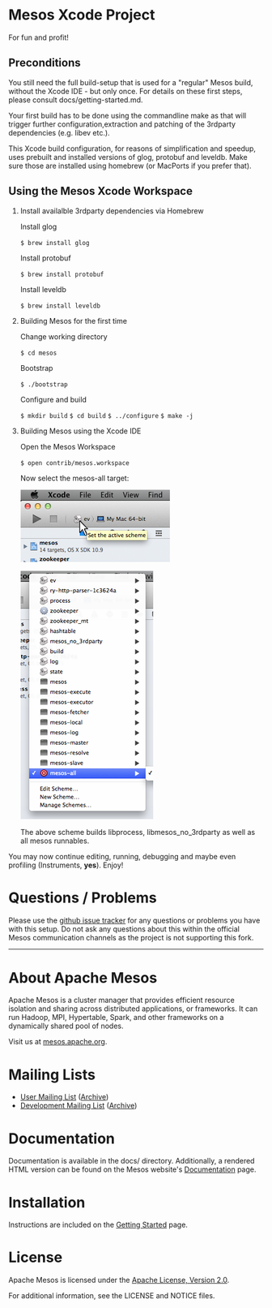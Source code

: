 # Mesos Xcode Project

For fun and profit!

## Preconditions

You still need the full build-setup that is used for a "regular" Mesos build, without the Xcode IDE - but only once. For details on these first steps, please consult docs/getting-started.md.

Your first build has to be done using the commandline make as that will trigger further configuration,extraction and patching of the 3rdparty dependencies (e.g. libev etc.).

This Xcode build configuration, for reasons of simplification and speedup, uses prebuilt and installed versions of glog, protobuf and leveldb. Make sure those are installed using homebrew (or MacPorts if you prefer that).


## Using the Mesos Xcode Workspace

1. Install availalble 3rdparty dependencies via Homebrew

	Install glog

	`$ brew install glog`

	Install protobuf

	`$ brew install protobuf`

	Install leveldb

	`$ brew install leveldb`

2. Building Mesos for the first time

	Change working directory

	`$ cd mesos`

	Bootstrap

	`$ ./bootstrap`

	Configure and build

	`$ mkdir build`
	`$ cd build`
	`$ ../configure`
	`$ make -j`

3. Building Mesos using the Xcode IDE

	Open the Mesos Workspace

	`$ open contrib/mesos.workspace`

	Now select the mesos-all target:

	![Select Scheme](https://github.com/lobotomat/mesos/blob/master/docs/images/xcode-select-scheme.png?raw=true)

	![All Scheme](https://github.com/lobotomat/mesos/blob/master/docs/images/xcode-all-scheme.png?raw=true)

	The above scheme builds libprocess, libmesos_no_3rdparty as well as all mesos runnables.


You may now continue editing, running, debugging and maybe even profiling (Instruments, **yes**). Enjoy!


# Questions / Problems

Please use the [github issue tracker](https://github.com/lobotomat/mesos/issues) for any questions or problems you have with this setup. Do not ask any questions about this within the official Mesos communication channels as the project is not supporting this fork.


---

# About Apache Mesos

Apache Mesos is a cluster manager that provides efficient resource isolation 
and sharing across distributed applications, or frameworks. It can run Hadoop, 
MPI, Hypertable, Spark, and other frameworks on a dynamically shared pool of 
nodes.

Visit us at [mesos.apache.org](http://mesos.apache.org).

# Mailing Lists

 * [User Mailing List](mailto:user-subscribe@mesos.apache.org) ([Archive](https://mail-archives.apache.org/mod_mbox/mesos-user/))
 * [Development Mailing List](mailto:dev-subscribe@mesos.apache.org) ([Archive](https://mail-archives.apache.org/mod_mbox/mesos-dev/))

# Documentation

Documentation is available in the docs/ directory. Additionally, a rendered HTML 
version can be found on the Mesos website's [Documentation](http://mesos.apache.org/documentation/) page.

# Installation

Instructions are included on the [Getting Started](http://mesos.apache.org/gettingstarted/) page.

# License

Apache Mesos is licensed under the [Apache License, Version 2.0](http://www.apache.org/licenses/LICENSE-2.0).

For additional information, see the LICENSE and NOTICE files.